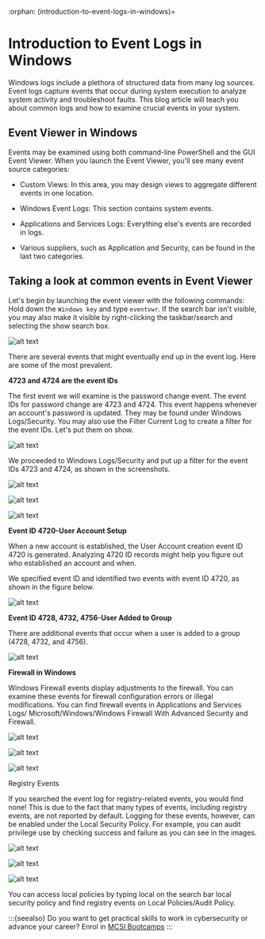 :orphan:
(introduction-to-event-logs-in-windows)=

# Introduction to Event Logs in Windows

Windows logs include a plethora of structured data from many log sources. Event logs capture events that occur during system execution to analyze system activity and troubleshoot faults. This blog article will teach you about common logs and how to examine crucial events in your system.

## Event Viewer in Windows

Events may be examined using both command-line PowerShell and the GUI Event Viewer. When you launch the Event Viewer, you'll see many event source categories:

- Custom Views: In this area, you may design views to aggregate different events in one location.

- Windows Event Logs: This section contains system events.

- Applications and Services Logs: Everything else's events are recorded in logs.
- Various suppliers, such as Application and Security, can be found in the last two categories.

## Taking a look at common events in Event Viewer

Let's begin by launching the event viewer with the following commands:
Hold down the `Windows key` and type `eventvwr`. If the search bar isn't visible, you may also make it visible by right-clicking the taskbar/search and selecting the show search box.

![alt text](images/event-logs-in-windows-1.png)

There are several events that might eventually end up in the event log. Here are some of the most prevalent.

**4723 and 4724 are the event IDs**

The first event we will examine is the password change event.
The event IDs for password change are 4723 and 4724. This event happens whenever an account's password is updated. They may be found under Windows Logs/Security. You may also use the Filter Current Log to create a filter for the event IDs. Let's put them on show.

![alt text](images/event-logs-in-windows-2.png)

We proceeded to Windows Logs/Security and put up a filter for the event IDs 4723 and 4724, as shown in the screenshots.

![alt text](images/event-logs-in-windows-3.png)

![alt text](images/event-logs-in-windows-4.png)

![alt text](images/event-logs-in-windows-5.png)

**Event ID 4720-User Account Setup**

When a new account is established, the User Account creation event ID 4720 is generated. Analyzing 4720 ID records might help you figure out who established an account and when.

We specified event ID and identified two events with event ID 4720, as shown in the figure below.

![alt text](images/event-logs-in-windows-6.png)

**Event ID 4728, 4732, 4756-User Added to Group**

There are additional events that occur when a user is added to a group (4728, 4732, and 4756).

![alt text](images/event-logs-in-windows-7.png)

**Firewall in Windows**

Windows Firewall events display adjustments to the firewall. You can examine these events for firewall configuration errors or illegal modifications. You can find firewall events in Applications and Services Logs/ Microsoft/Windows/Windows Firewall With Advanced Security and Firewall.

![alt text](images/event-logs-in-windows-8.png)

![alt text](images/event-logs-in-windows-9.png)

![alt text](images/image10.png)

Registry Events

If you searched the event log for registry-related events, you would find none! This is due to the fact that many types of events, including registry events, are not reported by default. Logging for these events, however, can be enabled under the Local Security Policy. For example, you can audit privilege use by checking success and failure as you can see in the images.

![alt text](images/event-logs-in-windows-11.png)

![alt text](images/event-logs-in-windows-12.png)

![alt text](images/event-logs-in-windows-13.png)

You can access local policies by typing local on the search bar local security policy and find registry events on Local Policies/Audit Policy.

:::{seealso}
Do you want to get practical skills to work in cybersecurity or advance your career? Enrol in [MCSI Bootcamps](https://www.mosse-institute.com/bootcamps.html)
:::
